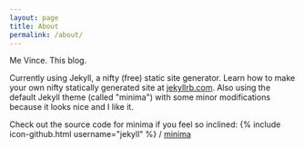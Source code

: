 ```yaml
---
layout: page
title: About
permalink: /about/
---
```


Me Vince. This blog.
<!-- Fun fact: my real name is Vincenzo.  -->
<!-- Make the fun fact clickable and have it change to something entertaining  -->

Currently using Jekyll, a nifty (free) static site generator.
Learn how to make your own nifty statically generated site at [jekyllrb.com](http://jekyllrb.com/).
Also using the default Jekyll theme (called "minima") with some minor modifications because it looks nice and I like it.

Check out the source code for minima if you feel so inclined:
{% include icon-github.html username="jekyll" %} /
[minima](https://github.com/jekyll/minima)

